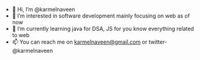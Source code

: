- 👋 Hi, I’m @karmelnaveen
- 👀 I’m interested in software development mainly focusing on web as of now
- 🌱 I’m currently learning java for DSA, JS for you know everything related to web
- 📫 You can reach me on karmelnaveen@gmail.com or twitter-@karmelnaveen

<!---
karmelnaveen/karmelnaveen is a ✨ special ✨ repository because its `README.md` (this file) appears on your GitHub profile.
You can click the Preview link to take a look at your changes.
--->
